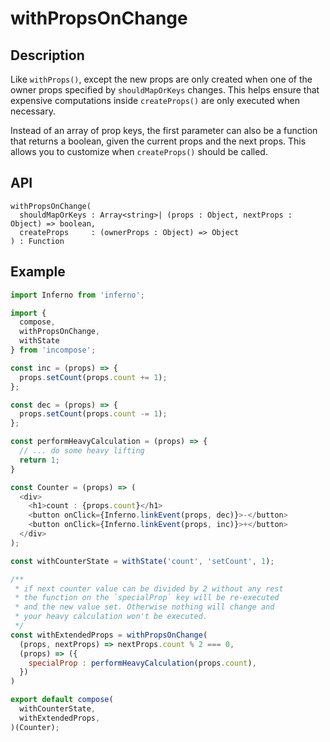 # withPropsOnChange
## Description
Like `withProps()`, except the new props are only created when one of the owner props specified by `shouldMapOrKeys` changes. This helps ensure that expensive computations inside `createProps()` are only executed when necessary.

Instead of an array of prop keys, the first parameter can also be a function that returns a boolean, given the current props and the next props. This allows you to customize when `createProps()` should be called.

## API
```
withPropsOnChange(
  shouldMapOrKeys : Array<string>| (props : Object, nextProps : Object) => boolean,
  createProps     : (ownerProps : Object) => Object
) : Function
```

## Example
```javascript
import Inferno from 'inferno';

import {
  compose,
  withPropsOnChange,
  withState
} from 'incompose';

const inc = (props) => {
  props.setCount(props.count += 1);
};

const dec = (props) => {
  props.setCount(props.count -= 1);
};

const performHeavyCalculation = (props) => {
  // ... do some heavy lifting
  return 1;
}

const Counter = (props) => (
  <div>
    <h1>count : {props.count}</h1>
    <button onClick={Inferno.linkEvent(props, dec)}>-</button>
    <button onClick={Inferno.linkEvent(props, inc)}>+</button>
  </div>
);

const withCounterState = withState('count', 'setCount', 1);

/**
 * if next counter value can be divided by 2 without any rest
 * the function on the `specialProp` key will be re-executed
 * and the new value set. Otherwise nothing will change and
 * your heavy calculation won't be executed.
 */
const withExtendedProps = withPropsOnChange(
  (props, nextProps) => nextProps.count % 2 === 0,
  (props) => ({
    specialProp : performHeavyCalculation(props.count),
  })
)

export default compose(
  withCounterState,
  withExtendedProps,
)(Counter);
```